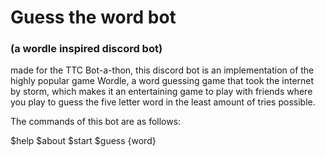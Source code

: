 # Guess the word bot
### (a wordle inspired discord bot)

made for the TTC Bot-a-thon, this discord bot is an implementation of the highly popular game Wordle, a word guessing game that took the internet by storm, which makes it an entertaining game to play with friends where you play to guess the five letter word in the least amount of tries possible.

The commands of this bot are as follows:

$help
$about
$start
$guess {word}

